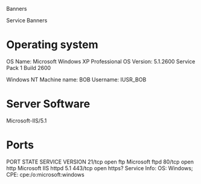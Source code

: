 Banners

Service Banners

# Operating system
OS Name: Microsoft Windows XP Professional
OS Version: 5.1.2600 Service Pack 1 Build 2600

Windows NT
Machine name: BOB
Username: IUSR_BOB


# Server Software
Microsoft-IIS/5.1

# Ports
PORT    STATE  SERVICE VERSION
21/tcp  open   ftp     Microsoft ftpd
80/tcp  open   http    Microsoft IIS httpd 5.1
443/tcp open   https?
Service Info: OS: Windows; CPE: cpe:/o:microsoft:windows
